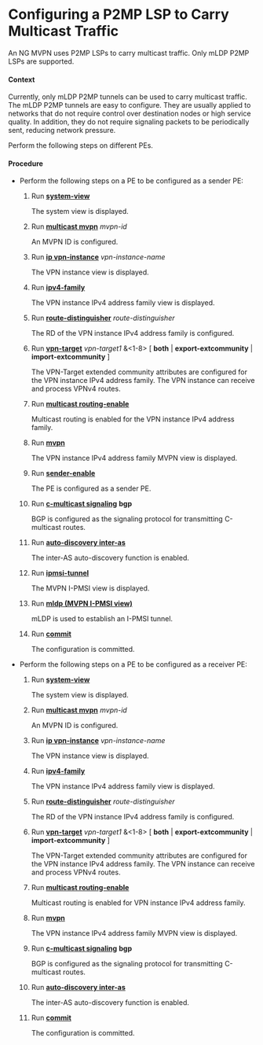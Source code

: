 Configuring a P2MP LSP to Carry Multicast Traffic
=================================================

An NG MVPN uses P2MP LSPs to carry multicast traffic. Only mLDP P2MP LSPs are supported.

#### Context

Currently, only mLDP P2MP tunnels can be used to carry multicast traffic. The mLDP P2MP tunnels are easy to configure. They are usually applied to networks that do not require control over destination nodes or high service quality. In addition, they do not require signaling packets to be periodically sent, reducing network pressure.

Perform the following steps on different PEs.


#### Procedure

* Perform the following steps on a PE to be configured as a sender PE:
  1. Run [**system-view**](cmdqueryname=system-view)
     
     
     
     The system view is displayed.
  2. Run [**multicast mvpn**](cmdqueryname=multicast+mvpn) *mvpn-id*
     
     
     
     An MVPN ID is configured.
  3. Run [**ip vpn-instance**](cmdqueryname=ip+vpn-instance) *vpn-instance-name*
     
     
     
     The VPN instance view is displayed.
  4. Run [**ipv4-family**](cmdqueryname=ipv4-family)
     
     
     
     The VPN instance IPv4 address family view is displayed.
  5. Run [**route-distinguisher**](cmdqueryname=route-distinguisher) *route-distinguisher*
     
     
     
     The RD of the VPN instance IPv4 address family is configured.
  6. Run [**vpn-target**](cmdqueryname=vpn-target) *vpn-target1* &<1-8> [ **both** | **export-extcommunity** | **import-extcommunity** ]
     
     
     
     The VPN-Target extended community attributes are configured for the VPN instance IPv4 address family. The VPN instance can receive and process VPNv4 routes.
  7. Run [**multicast routing-enable**](cmdqueryname=multicast+routing-enable)
     
     
     
     Multicast routing is enabled for the VPN instance IPv4 address family.
  8. Run [**mvpn**](cmdqueryname=mvpn)
     
     
     
     The VPN instance IPv4 address family MVPN view is displayed.
  9. Run [**sender-enable**](cmdqueryname=sender-enable)
     
     
     
     The PE is configured as a sender PE.
  10. Run [**c-multicast signaling**](cmdqueryname=c-multicast+signaling) **bgp**
      
      
      
      BGP is configured as the signaling protocol for transmitting C-multicast routes.
  11. Run [**auto-discovery inter-as**](cmdqueryname=auto-discovery+inter-as)
      
      
      
      The inter-AS auto-discovery function is enabled.
  12. Run [**ipmsi-tunnel**](cmdqueryname=ipmsi-tunnel)
      
      
      
      The MVPN I-PMSI view is displayed.
  13. Run [**mldp (MVPN I-PMSI view)**](cmdqueryname=mldp+%28MVPN+I-PMSI+view%29)
      
      
      
      mLDP is used to establish an I-PMSI tunnel.
  14. Run [**commit**](cmdqueryname=commit)
      
      
      
      The configuration is committed.
* Perform the following steps on a PE to be configured as a receiver PE:
  1. Run [**system-view**](cmdqueryname=system-view)
     
     
     
     The system view is displayed.
  2. Run [**multicast mvpn**](cmdqueryname=multicast+mvpn) *mvpn-id*
     
     
     
     An MVPN ID is configured.
  3. Run [**ip vpn-instance**](cmdqueryname=ip+vpn-instance) *vpn-instance-name*
     
     
     
     The VPN instance view is displayed.
  4. Run [**ipv4-family**](cmdqueryname=ipv4-family)
     
     
     
     The VPN instance IPv4 address family view is displayed.
  5. Run [**route-distinguisher**](cmdqueryname=route-distinguisher) *route-distinguisher*
     
     
     
     The RD of the VPN instance IPv4 address family is configured.
  6. Run [**vpn-target**](cmdqueryname=vpn-target) *vpn-target1* &<1-8> [ **both** | **export-extcommunity** | **import-extcommunity** ]
     
     
     
     The VPN-Target extended community attributes are configured for the VPN instance IPv4 address family. The VPN instance can receive and process VPNv4 routes.
  7. Run [**multicast routing-enable**](cmdqueryname=multicast+routing-enable)
     
     
     
     Multicast routing is enabled for VPN instance IPv4 address family.
  8. Run [**mvpn**](cmdqueryname=mvpn)
     
     
     
     The VPN instance IPv4 address family MVPN view is displayed.
  9. Run [**c-multicast signaling**](cmdqueryname=c-multicast+signaling) **bgp**
     
     
     
     BGP is configured as the signaling protocol for transmitting C-multicast routes.
  10. Run [**auto-discovery inter-as**](cmdqueryname=auto-discovery+inter-as)
      
      
      
      The inter-AS auto-discovery function is enabled.
  11. Run [**commit**](cmdqueryname=commit)
      
      
      
      The configuration is committed.